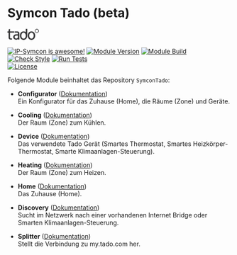 # Symcon Tado (beta)  

[![Image](imgs/tado_logo.png)](https://www.tado.com/de/)  

[![IP-Symcon is awesome!](https://img.shields.io/badge/IP--Symcon-5.5-blue.svg)](https://www.symcon.de)
[![Module Version](https://img.shields.io/badge/Module_Version-1.00-blue.svg)]()
[![Module Build](https://img.shields.io/badge/Module_Build-1-blue.svg)]()  
[![Check Style](https://github.com/ubittner/SymconTado/workflows/Check%20Style/badge.svg)](https://github.com/ubittner/SymconTado/actions)
[![Run Tests](https://github.com/ubittner/SymconTado/workflows/Run%20Tests/badge.svg)](https://github.com/ubittner/SymconTado/actions)  
[![License](https://img.shields.io/badge/License-CC%20BY--NC--SA%204.0-green.svg)](https://creativecommons.org/licenses/by-nc-sa/4.0/)

Folgende Module beinhaltet das Repository `SymconTado`:

- __Configurator__ ([Dokumentation](Configurator))  
	Ein Konfigurator für das Zuhause (Home), die Räume (Zone) und Geräte.

- __Cooling__ ([Dokumentation](Cooling))  
	Der Raum (Zone) zum Kühlen.  
	
- __Device__ ([Dokumentation](Device))  
	Das verwendete Tado Gerät (Smartes Thermostat, Smartes Heizkörper-Thermostat, Smarte Klimaanlagen-Steuerung). 
	
- __Heating__ ([Dokumentation](Heating))  
	Der Raum (Zone) zum Heizen.  
	
- __Home__ ([Dokumentation](Home))  
	Das Zuhause (Home).  
	  
- __Discovery__ ([Dokumentation](Discovery))  
	Sucht im Netzwerk nach einer vorhandenen Internet Bridge oder Smarten Klimaanlagen-Steuerung. 
		
- __Splitter__ ([Dokumentation](Splitter))  
  	Stellt die Verbindung zu my.tado.com her.